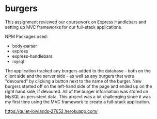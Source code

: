 # burgers

This assignment reviewed our coursework on Express Handlebars and setting up MVC frameworks for our full-stack applications. 

NPM Packages used: 
- body-parser
- express
- express-handlebars
- mysql

The application tracked any burgers added to the database - both on the client side and the server side - as well as any burgers that were "devoured" by clicking a button next to the name of the burger. New burgers started off on the left-hand side of the page and ended up on the right hand side, if devoured. All of the burger information was stored on MySQL as persistent data. This project was a bit challenging since it was my first time using the MVC framework to create a full-stack application.

https://quiet-lowlands-27652.herokuapp.com/
